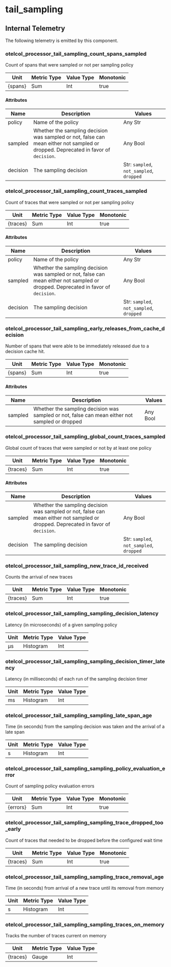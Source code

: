 [comment]: <> (Code generated by mdatagen. DO NOT EDIT.)

# tail_sampling

## Internal Telemetry

The following telemetry is emitted by this component.

### otelcol_processor_tail_sampling_count_spans_sampled

Count of spans that were sampled or not per sampling policy

| Unit | Metric Type | Value Type | Monotonic |
| ---- | ----------- | ---------- | --------- |
| {spans} | Sum | Int | true |

#### Attributes

| Name | Description | Values |
| ---- | ----------- | ------ |
| policy | Name of the policy | Any Str |
| sampled | Whether the sampling decision was sampled or not, false can mean either not sampled or dropped. Deprecated in favor of `decision`. | Any Bool |
| decision | The sampling decision | Str: ``sampled``, ``not_sampled``, ``dropped`` |

### otelcol_processor_tail_sampling_count_traces_sampled

Count of traces that were sampled or not per sampling policy

| Unit | Metric Type | Value Type | Monotonic |
| ---- | ----------- | ---------- | --------- |
| {traces} | Sum | Int | true |

#### Attributes

| Name | Description | Values |
| ---- | ----------- | ------ |
| policy | Name of the policy | Any Str |
| sampled | Whether the sampling decision was sampled or not, false can mean either not sampled or dropped. Deprecated in favor of `decision`. | Any Bool |
| decision | The sampling decision | Str: ``sampled``, ``not_sampled``, ``dropped`` |

### otelcol_processor_tail_sampling_early_releases_from_cache_decision

Number of spans that were able to be immediately released due to a decision cache hit.

| Unit | Metric Type | Value Type | Monotonic |
| ---- | ----------- | ---------- | --------- |
| {spans} | Sum | Int | true |

#### Attributes

| Name | Description | Values |
| ---- | ----------- | ------ |
| sampled | Whether the sampling decision was sampled or not, false can mean either not sampled or dropped | Any Bool |

### otelcol_processor_tail_sampling_global_count_traces_sampled

Global count of traces that were sampled or not by at least one policy

| Unit | Metric Type | Value Type | Monotonic |
| ---- | ----------- | ---------- | --------- |
| {traces} | Sum | Int | true |

#### Attributes

| Name | Description | Values |
| ---- | ----------- | ------ |
| sampled | Whether the sampling decision was sampled or not, false can mean either not sampled or dropped. Deprecated in favor of `decision`. | Any Bool |
| decision | The sampling decision | Str: ``sampled``, ``not_sampled``, ``dropped`` |

### otelcol_processor_tail_sampling_new_trace_id_received

Counts the arrival of new traces

| Unit | Metric Type | Value Type | Monotonic |
| ---- | ----------- | ---------- | --------- |
| {traces} | Sum | Int | true |

### otelcol_processor_tail_sampling_sampling_decision_latency

Latency (in microseconds) of a given sampling policy

| Unit | Metric Type | Value Type |
| ---- | ----------- | ---------- |
| µs | Histogram | Int |

### otelcol_processor_tail_sampling_sampling_decision_timer_latency

Latency (in milliseconds) of each run of the sampling decision timer

| Unit | Metric Type | Value Type |
| ---- | ----------- | ---------- |
| ms | Histogram | Int |

### otelcol_processor_tail_sampling_sampling_late_span_age

Time (in seconds) from the sampling decision was taken and the arrival of a late span

| Unit | Metric Type | Value Type |
| ---- | ----------- | ---------- |
| s | Histogram | Int |

### otelcol_processor_tail_sampling_sampling_policy_evaluation_error

Count of sampling policy evaluation errors

| Unit | Metric Type | Value Type | Monotonic |
| ---- | ----------- | ---------- | --------- |
| {errors} | Sum | Int | true |

### otelcol_processor_tail_sampling_sampling_trace_dropped_too_early

Count of traces that needed to be dropped before the configured wait time

| Unit | Metric Type | Value Type | Monotonic |
| ---- | ----------- | ---------- | --------- |
| {traces} | Sum | Int | true |

### otelcol_processor_tail_sampling_sampling_trace_removal_age

Time (in seconds) from arrival of a new trace until its removal from memory

| Unit | Metric Type | Value Type |
| ---- | ----------- | ---------- |
| s | Histogram | Int |

### otelcol_processor_tail_sampling_sampling_traces_on_memory

Tracks the number of traces current on memory

| Unit | Metric Type | Value Type |
| ---- | ----------- | ---------- |
| {traces} | Gauge | Int |
